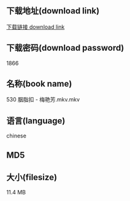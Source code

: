 ## 下载地址(download link)
[下载链接 download link](https://voluble-croquembouche-d321dc.netlify.app/?s=530+%E8%83%AD%E8%84%82%E6%89%A3+-+%E6%A2%85%E8%89%B3%E8%8A%B3.mkv)

## 下载密码(download password)
1866

## 名称(book name)
530 胭脂扣 - 梅艳芳.mkv.mkv

## 语言(language)
chinese

## MD5


## 大小(filesize)
11.4 MB
